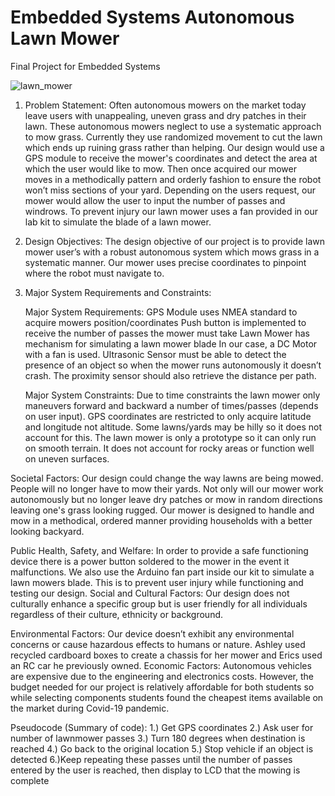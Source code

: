 # Embedded Systems Autonomous Lawn Mower
Final Project for Embedded Systems

 ![lawn_mower](https://drive.google.com/file/d/16pOdbF1Pzxdpmm4ZNJFjJisFDZkH7_l5/view)

1. Problem Statement: Often autonomous mowers on the market today leave users with unappealing, uneven grass and dry patches in their lawn. These autonomous mowers neglect to use a systematic approach to mow grass. Currently they use randomized movement to cut the lawn which ends up ruining grass rather than helping. Our design would use a GPS module to receive the mower's coordinates and detect the area at which the user would like to mow. Then once acquired our mower moves in a methodically pattern and orderly fashion to ensure the robot won’t miss sections of your yard. Depending on the users request, our mower would allow the user to input the number of passes and windrows. To prevent injury our lawn mower uses a fan provided in our lab kit to simulate the blade of a lawn mower. 

2. Design Objectives: The design objective of our project is to provide lawn mower user’s with a robust autonomous system which mows grass in a systematic manner. Our mower uses precise coordinates to pinpoint where the robot must navigate to. 

3. Major System Requirements and Constraints:

    Major System Requirements:
    GPS Module uses NMEA standard to acquire mowers position/coordinates
    Push button is implemented to receive the number of passes the mower must take
    Lawn Mower has mechanism for simulating a lawn mower blade
    In our case, a DC Motor with a fan is used. 
    Ultrasonic Sensor must be able to detect the presence of an object so when the mower runs autonomously it doesn’t crash.
    The proximity sensor should also retrieve the distance per path.

    Major System Constraints:
    Due to time constraints the lawn mower only maneuvers forward and backward a number of times/passes (depends on user input).
    GPS coordinates are restricted to only acquire latitude and longitude not altitude. Some lawns/yards may be hilly so it does not account for this.
    The lawn mower is only a prototype so it can only run on smooth terrain. It does not account for rocky areas or function well on uneven surfaces. 

Societal Factors: Our design could change the way lawns are being mowed. People will no longer have to mow their yards. Not only will our mower work autonomously but no longer leave dry patches or mow in random directions leaving one's grass looking rugged. Our mower is designed to handle and mow in a methodical, ordered manner providing households with a better looking backyard. 

Public Health, Safety, and Welfare: In order to provide a safe functioning device there is a power button soldered to the mower in the event it malfunctions. We also use the Arduino fan part inside our kit to simulate a lawn mowers blade. This is to prevent user injury while functioning and testing our design. 
Social and Cultural Factors: Our design does not culturally enhance a specific group but is user friendly for all individuals regardless of their culture, ethnicity or background. 

Environmental Factors: Our device doesn’t exhibit any environmental concerns or cause hazardous effects to humans or nature. Ashley used recycled cardboard boxes to create a chassis for her mower and Erics used an RC car he previously owned.
Economic Factors: Autonomous vehicles are expensive due to the engineering and electronics costs. However, the budget needed for our project is relatively affordable for both students so while selecting components students found the cheapest items available on the market during Covid-19 pandemic. 

Pseudocode (Summary of code):
1.) Get GPS coordinates
2.) Ask user for number of lawnmower passes
3.) Turn 180 degrees when destination is reached
4.) Go back to the original location
5.) Stop vehicle if an object is detected 
6.)Keep repeating these passes until the number of passes entered by the user is reached, then display to LCD that the mowing is complete
